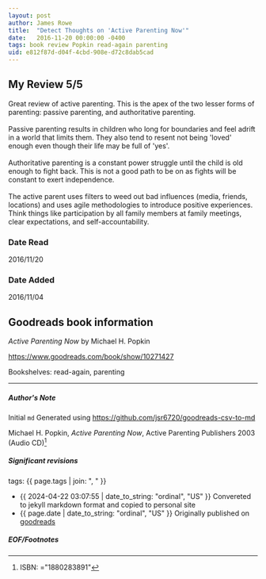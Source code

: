 ```yaml
---
layout: post
author: James Rowe
title:  "Detect Thoughts on 'Active Parenting Now'"
date:   2016-11-20 00:00:00 -0400
tags: book review Popkin read-again parenting
uid: e812f87d-d04f-4cbd-908e-d72c8dab5cad
---
```


<!-- highly dependent on how you personally use jekyll templates, and how you want this to show up -->
<!-- escape any jekyll keys with double brackets -->

## My Review 5/5

Great review of active parenting. This is the apex of the two lesser forms of parenting: passive parenting, and authoritative parenting.<br/><br/>Passive parenting results in children who long for boundaries and feel adrift in a world that limits them. They also tend to resent not being 'loved' enough even though their life may be full of 'yes'.<br/><br/>Authoritative parenting is a constant power struggle until the child is old enough to fight back. This is not a good path to be on as fights will be constant to exert independence. <br/><br/>The active parent uses filters to weed out bad influences (media, friends, locations) and uses agile methodologies to introduce positive experiences. Think things like participation by all family members at family meetings, clear expectations, and self-accountability.

### Date Read
2016/11/20

### Date Added
2016/11/04

## Goodreads book information

*Active Parenting Now* by Michael H. Popkin

https://www.goodreads.com/book/show/10271427

Bookshelves: read-again, parenting

---

##### Author's Note

Initial `md` Generated using https://github.com/jsr6720/goodreads-csv-to-md

Michael H. Popkin, *Active Parenting Now*,  Active Parenting Publishers 2003 (Audio CD)[^1]

##### Significant revisions

tags: {{ page.tags | join: ", " }} <!-- todo move this somewhere -->

- {{ 2024-04-22 03:07:55 | date_to_string: "ordinal", "US" }} Convereted to jekyll markdown format and copied to personal site
- {{ page.date | date_to_string: "ordinal", "US" }} Originally published on [goodreads](https://www.goodreads.com)

##### EOF/Footnotes

[^1]: ISBN: ="1880283891"